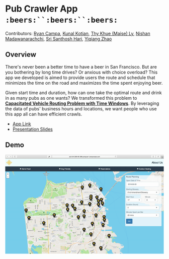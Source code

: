# Pub Crawler App `:beers:``:beers:``:beers:`
Contributors: [Ryan Campa](https://github.com/rjcampa), [Kunal Kotian](https://github.com/kunal-kotian), [Thy Khue (Maise) Ly](https://github.com/maisely), [Nishan Madawanarachchi](https://github.com/nishancm), [Sri Santhosh Hari](https://github.com/santhoshhari), [Yiqiang Zhao](https://github.com/YiQ-Zhao) 
## Overview
There's never been a better time to have a beer in San Francisco. But are you bothering by long time drives? Or anxious with choice overload? This app we developed is aimed to provide users the route and schedule that minimizes the time on the road and maximizes the time spent enjoying beer. 

Given start time and duration, how can one take the optimal route and drink in as many pubs as one wants?  We transformed this problem to [**Capacitated Vehicle Routing Problem with Time Windows**](https://developers.google.com/optimization/routing/cvrptw).  By leveraging the data of pubs' business hours and locations, we want people who use this app all can have efficient crawls.   

* [App Link](http://ec2-34-229-40-206.compute-1.amazonaws.com:3838/sample-apps/beer-week-5/)
* [Presentation Slides](https://onedrive.live.com/view.aspx?resid=9C31AFB159FECE55!191&ithint=file%2cpptx&app=PowerPoint&authkey=!AEmr3MkGOYqLT8o)
## Demo
![demogif](/gif/demo.gif)